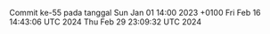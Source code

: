 Commit ke-55 pada tanggal Sun Jan 01 14:00 2023 +0100
Fri Feb 16 14:43:06 UTC 2024
Thu Feb 29 23:09:32 UTC 2024
